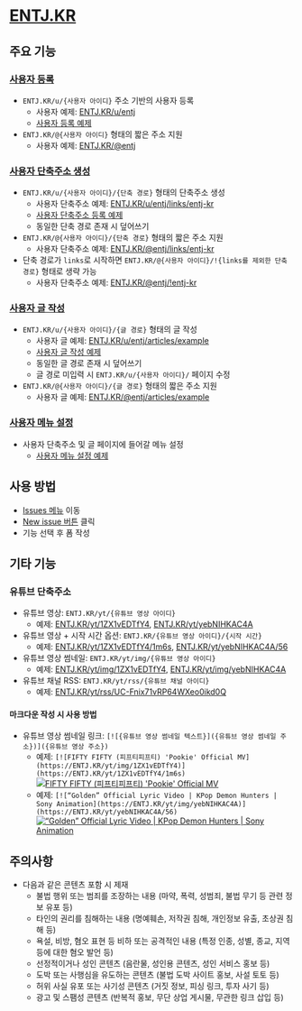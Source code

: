# [ENTJ.KR](https://entj.kr)

## 주요 기능

### [사용자 등록](https://github.com/OUS-KR/ENTJ.KR/issues/new?template=01-user-register-by-issue.yml)

- `ENTJ.KR/u/{사용자 아이디}` 주소 기반의 사용자 등록
  - 사용자 예제: [ENTJ.KR/u/entj](https://entj.kr/u/entj)
  - [사용자 등록 예제](https://github.com/OUS-KR/ENTJ.KR/issues/1)
- `ENTJ.KR/@{사용자 아이디}` 형태의 짧은 주소 지원
  - 사용자 예제: [ENTJ.KR/@entj](https://entj.kr/@entj)

### [사용자 단축주소 생성](https://github.com/OUS-KR/ENTJ.KR/issues/new?template=02-user-short-url-register-by-issue.yml)

- `ENTJ.KR/u/{사용자 아이디}/{단축 경로}` 형태의 단축주소 생성
  - 사용자 단축주소 예제: [ENTJ.KR/u/entj/links/entj-kr](https://entj.kr/u/entj/links/entj-kr)
  - [사용자 단축주소 등록 예제](https://github.com/OUS-KR/ENTJ.KR/issues/2)
  - 동일한 단축 경로 존재 시 덮어쓰기
- `ENTJ.KR/@{사용자 아이디}/{단축 경로}` 형태의 짧은 주소 지원
  - 사용자 단축주소 예제: [ENTJ.KR/@entj/links/entj-kr](https://entj.kr/@entj/links/entj-kr)
- 단축 경로가 `links`로 시작하면 `ENTJ.KR/@{사용자 아이디}/!{links를 제외한 단축 경로}` 형태로 생략 가능
  - 사용자 단축주소 예제: [ENTJ.KR/@entj/!entj-kr](https://entj.kr/@entj/!entj-kr)

### [사용자 글 작성](https://github.com/OUS-KR/ENTJ.KR/issues/new?template=03-user-article-writing-by-issue.yml)

- `ENTJ.KR/u/{사용자 아이디}/{글 경로}` 형태의 글 작성
  - 사용자 글 예제: [ENTJ.KR/u/entj/articles/example](https://entj.kr/u/entj/articles/example)
  - [사용자 글 작성 예제](https://github.com/OUS-KR/ENTJ.KR/issues/3)
  - 동일한 글 경로 존재 시 덮어쓰기
  - 글 경로 미입력 시 `ENTJ.KR/u/{사용자 아이디}/` 페이지 수정
- `ENTJ.KR/@{사용자 아이디}/{글 경로}` 형태의 짧은 주소 지원
  - 사용자 글 예제: [ENTJ.KR/@entj/articles/example](https://entj.kr/@entj/articles/example)
 
### [사용자 메뉴 설정](https://github.com/OUS-KR/ENTJ.KR/issues/new?template=04-user-menu-setting-by-issue.yml)

- 사용자 단축주소 및 글 페이지에 들어갈 메뉴 설정
  - [사용자 메뉴 설정 예제](https://github.com/OUS-KR/ENTJ.KR/issues/4)

## 사용 방법

- [Issues 메뉴](https://github.com/OUS-KR/ENTJ.KR/issues) 이동
- [New issue 버튼](https://github.com/OUS-KR/ENTJ.KR/issues/new/choose) 클릭
- 기능 선택 후 폼 작성

## 기타 기능

### 유튜브 단축주소

- 유튜브 영상: `ENTJ.KR/yt/{유튜브 영상 아이디}`
  - 예제: [ENTJ.KR/yt/1ZX1vEDTfY4](https://entj.kr/yt/1ZX1vEDTfY4), [ENTJ.KR/yt/yebNIHKAC4A](https://entj.kr/yt/yebNIHKAC4A)
- 유튜브 영상 + 시작 시간 옵션: `ENTJ.KR/{유튜브 영상 아이디}/{시작 시간}`
  - 예제: [ENTJ.KR/yt/1ZX1vEDTfY4/1m6s](https://entj.kr/yt/1ZX1vEDTfY4/1m6s), [ENTJ.KR/yt/yebNIHKAC4A/56](https://entj.kr/yt/yebNIHKAC4A/56)
- 유튜브 영상 썸네일: `ENTJ.KR/yt/img/{유튜브 영상 아이디}`
  - 예제: [ENTJ.KR/yt/img/1ZX1vEDTfY4](https://entj.kr/yt/img/1ZX1vEDTfY4), [ENTJ.KR/yt/img/yebNIHKAC4A](https://entj.kr/yt/img/yebNIHKAC4A)
- 유튜브 채널 RSS: `ENTJ.KR/yt/rss/{유튜브 채널 아이디}`
  - 예제: [ENTJ.KR/yt/rss/UC-Fnix71vRP64WXeo0ikd0Q](https://entj.kr/yt/rss/UC-Fnix71vRP64WXeo0ikd0Q)

#### 마크다운 작성 시 사용 방법

- 유튜브 영상 썸네일 링크: `[![{유튜브 영상 썸네일 텍스트}]({유튜브 영상 썸네일 주소})]({유튜브 영상 주소})`
  - 예제: `[![FIFTY FIFTY (피프티피프티) 'Pookie' Official MV](https://ENTJ.KR/yt/img/1ZX1vEDTfY4)](https://ENTJ.KR/yt/1ZX1vEDTfY4/1m6s)`
  [![FIFTY FIFTY (피프티피프티) 'Pookie' Official MV](https://ENTJ.KR/yt/img/1ZX1vEDTfY4)](https://ENTJ.KR/yt/1ZX1vEDTfY4/1m6s)
  - 예제: `[![“Golden” Official Lyric Video | KPop Demon Hunters | Sony Animation](https://ENTJ.KR/yt/img/yebNIHKAC4A)](https://ENTJ.KR/yt/yebNIHKAC4A/56)`
  [![“Golden” Official Lyric Video | KPop Demon Hunters | Sony Animation](https://ENTJ.KR/yt/img/yebNIHKAC4A)](https://ENTJ.KR/yt/yebNIHKAC4A/56)

## 주의사항

- 다음과 같은 콘텐츠 포함 시 제재
  - 불법 행위 또는 범죄를 조장하는 내용 (마약, 폭력, 성범죄, 불법 무기 등 관련 정보 유포 등)
  - 타인의 권리를 침해하는 내용 (명예훼손, 저작권 침해, 개인정보 유출, 초상권 침해 등)
  - 욕설, 비방, 혐오 표현 등 비하 또는 공격적인 내용 (특정 인종, 성별, 종교, 지역 등에 대한 혐오 발언 등)
  - 선정적이거나 성인 콘텐츠 (음란물, 성인용 콘텐츠, 성인 서비스 홍보 등)
  - 도박 또는 사행심을 유도하는 콘텐츠 (불법 도박 사이트 홍보, 사설 토토 등)
  - 허위 사실 유포 또는 사기성 콘텐츠 (거짓 정보, 피싱 링크, 투자 사기 등)
  - 광고 및 스팸성 콘텐츠 (반복적 홍보, 무단 상업 게시물, 무관한 링크 삽입 등)